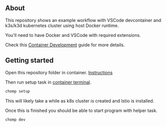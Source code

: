## About

This repository shows an example workflow with VSCode devcontainer and k3s/k3d kubernetes cluster using host Docker runtime.

You'll need to have Docker and VSCode with required extensions.

Check this [Container Development](https://code.visualstudio.com/docs/remote/containers) guide for more details.

## Getting started

Open this repository folder in container. [Instructions](https://code.visualstudio.com/docs/remote/containers#_quick-start-open-an-existing-folder-in-a-container)

Then run setup task in [container terminal](https://code.visualstudio.com/docs/remote/containers#_opening-a-terminal).

```bash
chomp setup
```

This will likely take a while as k8s cluster is created and Istio is installed.

Once this is finished you should be able to start program with helper task.

```bash
chomp dev
```